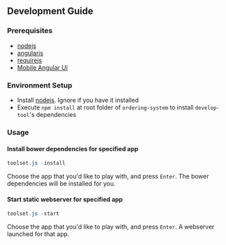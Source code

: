## Development Guide ##

### Prerequisites ###

- [nodejs][nodejs-url]
- [angularjs][angularjs-url]
- [requirejs][requirejs-url]
- [Mobile Angular UI][mobileangular-url]


### Environment Setup ###

- Install [nodejs][nodejs-url]. Ignore if you have it installed
- Execute `npm install` at root folder of `ordering-system` to install `develop-tool`'s dependencies


### Usage ###

#### Install bower dependencies for specified app ####

```powershell
toolset.js -install
```

Choose the app that you'd like to play with, and press `Enter`. The bower dependencies will be installed for you.


#### Start static webserver for specified app ####

```powershell
toolset.js -start
```

Choose the app that you'd like to play with, and press `Enter`. A webserver launched for that app.




[nodejs-url]: http://nodejs.org/
[angularjs-url]: https://angularjs.org/
[requirejs-url]: http://www.requirejs.org/
[mobileangular-url]: http://mobileangularui.com/